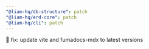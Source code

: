 ```yaml
---
"@liam-hq/db-structure": patch
"@liam-hq/erd-core": patch
"@liam-hq/cli": patch
---
```


🔧 fix: update vite and fumadocs-mdx to latest versions
